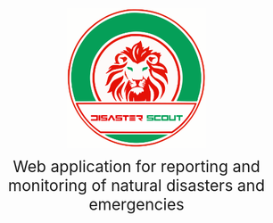 <div align="center">
    <img src="frontend\src\assets\images\logo.svg" alt="Logo" height="250"> 

<span style="font-size: 2em;">Web application for reporting and monitoring of natural disasters and emergencies</span>
<br>


</div>
